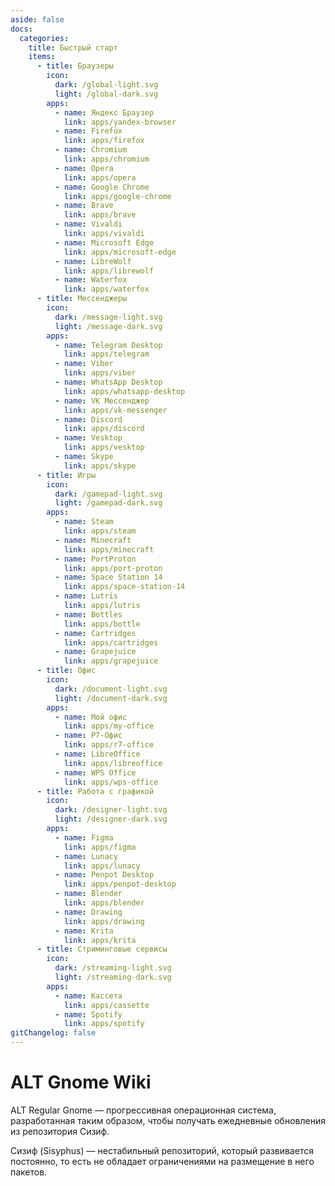 ```yaml
---
aside: false
docs:
  categories:
    title: Быстрый старт
    items:
      - title: Браузеры
        icon:
          dark: /global-light.svg
          light: /global-dark.svg
        apps:
          - name: Яндекс Браузер
            link: apps/yandex-browser
          - name: Firefox
            link: apps/firefox
          - name: Chromium
            link: apps/chromium
          - name: Opera
            link: apps/opera
          - name: Google Chrome
            link: apps/google-chrome
          - name: Brave
            link: apps/brave
          - name: Vivaldi
            link: apps/vivaldi
          - name: Microsoft Edge
            link: apps/microsoft-edge
          - name: LibreWolf
            link: apps/librewolf
          - name: Waterfox
            link: apps/waterfox
      - title: Мессенджеры
        icon:
          dark: /message-light.svg
          light: /message-dark.svg
        apps:
          - name: Telegram Desktop
            link: apps/telegram
          - name: Viber
            link: apps/viber
          - name: WhatsApp Desktop
            link: apps/whatsapp-desktop
          - name: VK Мессенджер
            link: apps/vk-messenger
          - name: Discord
            link: apps/discord
          - name: Vesktop
            link: apps/vesktop
          - name: Skype
            link: apps/skype
      - title: Игры
        icon:
          dark: /gamepad-light.svg
          light: /gamepad-dark.svg
        apps:
          - name: Steam
            link: apps/steam
          - name: Minecraft
            link: apps/minecraft
          - name: PortProton
            link: apps/port-proton
          - name: Space Station 14
            link: apps/space-station-14
          - name: Lutris
            link: apps/lutris
          - name: Bottles
            link: apps/bottle
          - name: Cartridges
            link: apps/cartridges
          - name: Grapejuice
            link: apps/grapejuice
      - title: Офис
        icon:
          dark: /document-light.svg
          light: /document-dark.svg
        apps:
          - name: Мой офис
            link: apps/my-office
          - name: Р7-Офис
            link: apps/r7-office
          - name: LibreOffice
            link: apps/libreoffice
          - name: WPS Office
            link: apps/wps-office
      - title: Работа с графикой
        icon:
          dark: /designer-light.svg
          light: /designer-dark.svg
        apps:
          - name: Figma
            link: apps/figma
          - name: Lunacy
            link: apps/lunacy
          - name: Penpot Desktop
            link: apps/penpot-desktop
          - name: Blender
            link: apps/blender
          - name: Drawing
            link: apps/drawing
          - name: Krita
            link: apps/krita
      - title: Стриминговые сервисы
        icon:
          dark: /streaming-light.svg
          light: /streaming-dark.svg
        apps:
          - name: Кассета
            link: apps/cassette
          - name: Spotify
            link: apps/spotify
gitChangelog: false
---
```


# ALT Gnome Wiki

ALT Regular Gnome — прогрессивная операционная система, разработанная таким образом, чтобы получать ежедневные обновления из репозитория Сизиф.

Сизиф (Sisyphus) — нестабильный репозиторий, который развивается постоянно, то есть не обладает ограничениями на размещение в него пакетов.

<AGWCategories />

